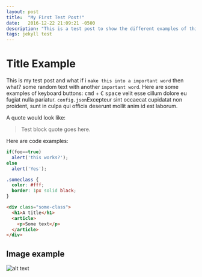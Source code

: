 ```yaml
---
layout: post
title:  "My First Test Post!"
date:   2016-12-22 21:09:21 -0500
description: "This is a test post to show the different examples of things in a post"
tags: jekyll test
---
```


# Title Example

This is my test post and what if i `make this into a important word` then what?
some random text with another `important word`. Here are some examples of keyboard buttons: <kbd>cmd</kbd> + <kbd>C</kbd> <kbd>space</kbd> velit esse cillum dolore eu fugiat nulla pariatur. `config.json`Excepteur sint occaecat cupidatat non proident, sunt in culpa qui officia deserunt mollit anim id est laborum.

A quote would look like:

> Test block quote goes here.

Here are code examples: 

```javascript
if(foo==true)
  alert('this works?');
else
  alert('Yes');
```

```css
.someclass { 
  color: #fff;
  border: 1px solid black; 
}
```

```html
<div class="some-class">
  <h1>A title</h1>
  <article>
    <p>Some text</p>
  </article>
</div>
```

## Image example
![alt text](https://static.pexels.com/photos/67112/pexels-photo-67112.jpeg "Stock Photo")
